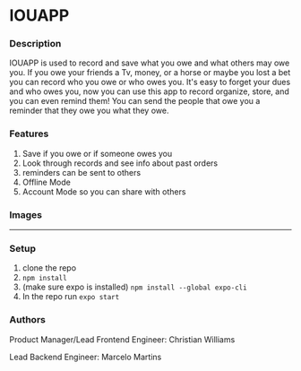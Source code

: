 # IOUAPP

### Description
IOUAPP is used to record and save what you owe and what others may owe you. If you owe your friends a Tv, money, or a horse or maybe you lost a bet you can record who you owe or who owes you. It's easy to forget your dues and who owes you, now you can use this app to record organize, store, and you can even remind them! You can send the people that owe you a reminder that they owe you what they owe.

### Features
1. Save if you owe or if someone owes you
2. Look through records and see info about past orders
3. reminders can be sent to others
4. Offline Mode
5. Account Mode so you can share with others

### Images
-----------

### Setup
1. clone the repo
2. ```npm install```
3. (make sure expo is installed) ```npm install --global expo-cli```
4. In the repo run ```expo start```

### Authors
Product Manager/Lead Frontend Engineer: Christian Williams

Lead Backend Engineer: Marcelo Martins
